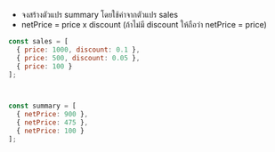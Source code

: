 - จงสร้างตัวแปร summary โดยใช้ค่าจากตัวแปร sales
- netPrice = price x discount (ถ้าไม่มี discount ให้ถือว่า netPrice = price)

```js
const sales = [
  { price: 1000, discount: 0.1 },
  { price: 500, discount: 0.05 },
  { price: 100 }
];



const summary = [
  { netPrice: 900 }, 
  { netPrice: 475 },
  { netPrice: 100 }
];
```
